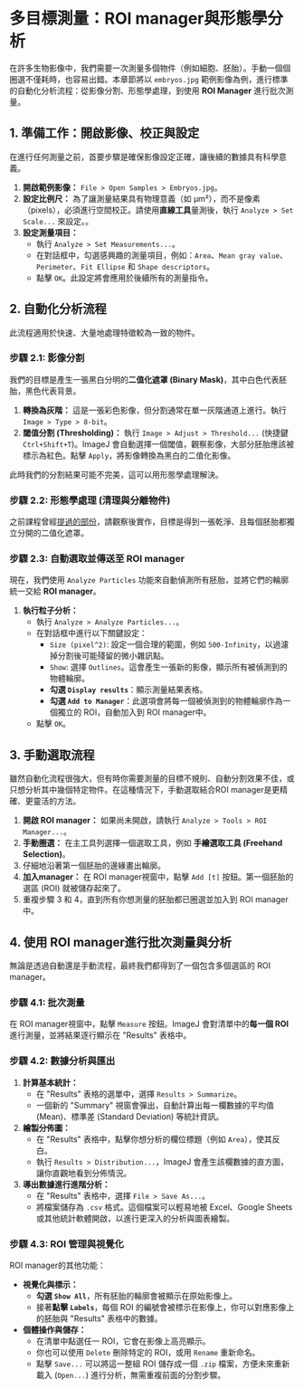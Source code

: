 # 多目標測量：ROI manager與形態學分析

在許多生物影像中，我們需要一次測量多個物件（例如細胞、胚胎）。手動一個個圈選不僅耗時，也容易出錯。本章節將以 `embryos.jpg` 範例影像為例，進行標準的自動化分析流程：從影像分割、形態學處理，到使用 **ROI Manager** 進行批次測量。

## 1. 準備工作：開啟影像、校正與設定

在進行任何測量之前，首要步驟是確保影像設定正確，讓後續的數據具有科學意義。

1.  **開啟範例影像：** `File > Open Samples > Embryos.jpg`。
2.  **設定比例尺：** 為了讓測量結果具有物理意義（如 µm²），而不是像素（pixels），必須進行空間校正。請使用**直線工具**量測後，執行 `Analyze > Set Scale...` 來設定。。
3.  **設定測量項目：**
    *   執行 `Analyze > Set Measurements...`。
    *   在對話框中，勾選感興趣的測量項目，例如：`Area`、`Mean gray value`、`Perimeter`、`Fit Ellipse` 和 `Shape descriptors`。
    *   點擊 `OK`。此設定將會應用於後續所有的測量指令。

## 2. 自動化分析流程

此流程適用於快速、大量地處理特徵較為一致的物件。

### 步驟 2.1: 影像分割

我們的目標是產生一張黑白分明的**二值化遮罩 (Binary Mask)**，其中白色代表胚胎，黑色代表背景。

1.  **轉換為灰階：** 這是一張彩色影像，但分割通常在單一灰階通道上進行。執行 `Image > Type > 8-bit`。
2.  **閾值分割 (Thresholding)：** 執行 `Image > Adjust > Threshold...` (快捷鍵 `Ctrl+Shift+T`)。ImageJ 會自動選擇一個閾值，觀察影像，大部分胚胎應該被標示為紅色。點擊 `Apply`，將影像轉換為黑白的二值化影像。

此時我們的分割結果可能不完美，這可以用形態學處理解決。

### 步驟 2.2: 形態學處理 (清理與分離物件)

之前課程曾經[提過的部份](morphology.md)，請觀察後實作，目標是得到一張乾淨、且每個胚胎都獨立分開的二值化遮罩。

### 步驟 2.3: 自動選取並傳送至 ROI manager

現在，我們使用 `Analyze Particles` 功能來自動偵測所有胚胎，並將它們的輪廓統一交給 **ROI manager**。

1.  **執行粒子分析：**
    *   執行 `Analyze > Analyze Particles...`。
    *   在對話框中進行以下關鍵設定：
        *   `Size (pixel^2)`: 設定一個合理的範圍，例如 `500-Infinity`，以過濾掉分割後可能殘留的微小雜訊點。
        *   `Show`: 選擇 `Outlines`。這會產生一張新的影像，顯示所有被偵測到的物體輪廓。
        *   **勾選 `Display results`**：顯示測量結果表格。
        *   **勾選 `Add to Manager`**：此選項會將每一個被偵測到的物體輪廓作為一個獨立的 ROI，自動加入到 ROI manager中。
    *   點擊 `OK`。


## 3. 手動選取流程 

雖然自動化流程很強大，但有時你需要測量的目標不規則、自動分割效果不佳，或只想分析其中幾個特定物件。在這種情況下，手動選取結合ROI manager是更精確、更靈活的方法。

1.  **開啟 ROI manager：** 如果尚未開啟，請執行 `Analyze > Tools > ROI Manager...`。
2.  **手動圈選：** 在主工具列選擇一個選取工具，例如 **手繪選取工具 (Freehand Selection)**。
3.  仔細地沿著第一個胚胎的邊緣畫出輪廓。
4.  **加入manager：** 在 ROI manager視窗中，點擊 `Add [t]` 按鈕。第一個胚胎的選區 (ROI) 就被儲存起來了。
5.  重複步驟 3 和 4，直到所有你想測量的胚胎都已圈選並加入到 ROI manager中。

## 4. 使用 ROI manager進行批次測量與分析

無論是透過自動還是手動流程，最終我們都得到了一個包含多個選區的 ROI manager。

### 步驟 4.1: 批次測量

在 ROI manager視窗中，點擊 `Measure` 按鈕。ImageJ 會對清單中的**每一個 ROI** 進行測量，並將結果逐行顯示在 "Results" 表格中。

### 步驟 4.2: 數據分析與匯出

1.  **計算基本統計：**
    *   在 "Results" 表格的選單中，選擇 `Results > Summarize`。
    *   一個新的 "Summary" 視窗會彈出，自動計算出每一欄數據的平均值 (Mean)、標準差 (Standard Deviation) 等統計資訊。
2.  **繪製分佈圖：**
    *   在 "Results" 表格中，點擊你想分析的欄位標題（例如 `Area`），使其反白。
    *   執行 `Results > Distribution...`，ImageJ 會產生該欄數據的直方圖，讓你直觀地看到分佈情況。
3.  **導出數據進行進階分析：**
    *   在 "Results" 表格中，選擇 `File > Save As...`。
    *   將檔案儲存為 `.csv` 格式。這個檔案可以輕易地被 Excel、Google Sheets 或其他統計軟體開啟，以進行更深入的分析與圖表繪製。

### 步驟 4.3: ROI 管理與視覺化

ROI manager的其他功能：

-   **視覺化與標示：**
    *   **勾選 `Show All`**，所有胚胎的輪廓會被顯示在原始影像上。
    *   接著**點擊 `Labels`**，每個 ROI 的編號會被標示在影像上，你可以對應影像上的胚胎與 "Results" 表格中的數據。
-   **個體操作與儲存：**
    *   在清單中點選任一 ROI，它會在影像上高亮顯示。
    *   你也可以使用 `Delete` 刪除特定的 ROI，或用 `Rename` 重新命名。
    *   點擊 `Save...` 可以將這一整組 ROI 儲存成一個 `.zip` 檔案，方便未來重新載入 (`Open...`) 進行分析，無需重複前面的分割步驟。